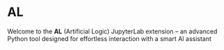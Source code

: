 # AL
Welcome to the **AL** (Artificial Logic) JupyterLab extension – an advanced Python tool designed for effortless interaction with a smart AI assistant
